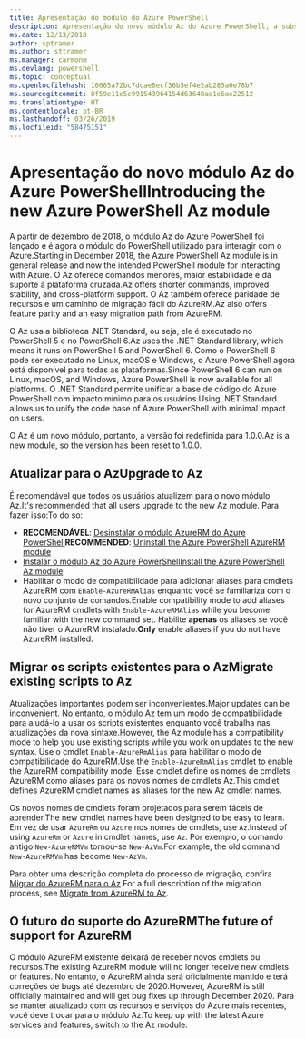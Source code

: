 ```yaml
---
title: Apresentação do módulo do Azure PowerShell
description: Apresentação do novo módulo Az do Azure PowerShell, a substituição pelo módulo AzureRM.
ms.date: 12/13/2018
author: sptramer
ms.author: sttramer
ms.manager: carmonm
ms.devlang: powershell
ms.topic: conceptual
ms.openlocfilehash: 10665a72bc7dcae8ecf36b5ef4e2ab285a0e78b7
ms.sourcegitcommit: 8f59e11e5c991543964154d63648aa1e6ae22512
ms.translationtype: HT
ms.contentlocale: pt-BR
ms.lasthandoff: 03/26/2019
ms.locfileid: "58475151"
---
```

# <a name="introducing-the-new-azure-powershell-az-module"></a><span data-ttu-id="fb3b9-103">Apresentação do novo módulo Az do Azure PowerShell</span><span class="sxs-lookup"><span data-stu-id="fb3b9-103">Introducing the new Azure PowerShell Az module</span></span>

<span data-ttu-id="fb3b9-104">A partir de dezembro de 2018, o módulo Az do Azure PowerShell foi lançado e é agora o módulo do PowerShell utilizado para interagir com o Azure.</span><span class="sxs-lookup"><span data-stu-id="fb3b9-104">Starting in December 2018, the Azure PowerShell Az module is in general release and now the intended PowerShell module for interacting with Azure.</span></span> <span data-ttu-id="fb3b9-105">O Az oferece comandos menores, maior estabilidade e dá suporte à plataforma cruzada.</span><span class="sxs-lookup"><span data-stu-id="fb3b9-105">Az offers shorter commands, improved stability, and cross-platform support.</span></span> <span data-ttu-id="fb3b9-106">O Az também oferece paridade de recursos e um caminho de migração fácil do AzureRM.</span><span class="sxs-lookup"><span data-stu-id="fb3b9-106">Az also offers feature parity and an easy migration path from AzureRM.</span></span>

<span data-ttu-id="fb3b9-107">O Az usa a biblioteca .NET Standard, ou seja, ele é executado no PowerShell 5 e no PowerShell 6.</span><span class="sxs-lookup"><span data-stu-id="fb3b9-107">Az uses the .NET Standard library, which means it runs on PowerShell 5 and PowerShell 6.</span></span>
<span data-ttu-id="fb3b9-108">Como o PowerShell 6 pode ser executado no Linux, macOS e Windows, o Azure PowerShell agora está disponível para todas as plataformas.</span><span class="sxs-lookup"><span data-stu-id="fb3b9-108">Since PowerShell 6 can run on Linux, macOS, and Windows, Azure PowerShell is now available for all platforms.</span></span>
<span data-ttu-id="fb3b9-109">O .NET Standard permite unificar a base de código do Azure PowerShell com impacto mínimo para os usuários.</span><span class="sxs-lookup"><span data-stu-id="fb3b9-109">Using .NET Standard allows us to unify the code base of Azure PowerShell with minimal impact on users.</span></span>

<span data-ttu-id="fb3b9-110">O Az é um novo módulo, portanto, a versão foi redefinida para 1.0.0.</span><span class="sxs-lookup"><span data-stu-id="fb3b9-110">Az is a new module, so the version has been reset to 1.0.0.</span></span>

## <a name="upgrade-to-az"></a><span data-ttu-id="fb3b9-111">Atualizar para o Az</span><span class="sxs-lookup"><span data-stu-id="fb3b9-111">Upgrade to Az</span></span>

<span data-ttu-id="fb3b9-112">É recomendável que todos os usuários atualizem para o novo módulo Az.</span><span class="sxs-lookup"><span data-stu-id="fb3b9-112">It's recommended that all users upgrade to the new Az module.</span></span> <span data-ttu-id="fb3b9-113">Para fazer isso:</span><span class="sxs-lookup"><span data-stu-id="fb3b9-113">To do so:</span></span>

* <span data-ttu-id="fb3b9-114">__RECOMENDÁVEL__: [Desinstalar o módulo AzureRM do Azure PowerShell](/powershell/azure/uninstall-az-ps#uninstall-the-azurerm-module)</span><span class="sxs-lookup"><span data-stu-id="fb3b9-114">__RECOMMENDED__: [Uninstall the Azure PowerShell AzureRM module](/powershell/azure/uninstall-az-ps#uninstall-the-azurerm-module)</span></span>
* [<span data-ttu-id="fb3b9-115">Instalar o módulo Az do Azure PowerShell</span><span class="sxs-lookup"><span data-stu-id="fb3b9-115">Install the Azure PowerShell Az module</span></span>](/powershell/azure/install-az-ps)
* <span data-ttu-id="fb3b9-116">Habilitar o modo de compatibilidade para adicionar aliases para cmdlets AzureRM com `Enable-AzureRMAlias` enquanto você se familiariza com o novo conjunto de comandos.</span><span class="sxs-lookup"><span data-stu-id="fb3b9-116">Enable compatibility mode to add aliases for AzureRM cmdlets with `Enable-AzureRMAlias` while you become familiar with the new command set.</span></span> <span data-ttu-id="fb3b9-117">Habilite __apenas__ os aliases se você não tiver o AzureRM instalado.</span><span class="sxs-lookup"><span data-stu-id="fb3b9-117">__Only__ enable aliases if you do not have AzureRM installed.</span></span>

## <a name="migrate-existing-scripts-to-az"></a><span data-ttu-id="fb3b9-118">Migrar os scripts existentes para o Az</span><span class="sxs-lookup"><span data-stu-id="fb3b9-118">Migrate existing scripts to Az</span></span>

<span data-ttu-id="fb3b9-119">Atualizações importantes podem ser inconvenientes.</span><span class="sxs-lookup"><span data-stu-id="fb3b9-119">Major updates can be inconvenient.</span></span> <span data-ttu-id="fb3b9-120">No entanto, o módulo Az tem um modo de compatibilidade para ajudá-lo a usar os scripts existentes enquanto você trabalha nas atualizações da nova sintaxe.</span><span class="sxs-lookup"><span data-stu-id="fb3b9-120">However, the Az module has a compatibility mode to help you use existing scripts while you work on updates to the new syntax.</span></span> <span data-ttu-id="fb3b9-121">Use o cmdlet `Enable-AzureRmAlias` para habilitar o modo de compatibilidade do AzureRM.</span><span class="sxs-lookup"><span data-stu-id="fb3b9-121">Use the `Enable-AzureRmAlias` cmdlet to enable the AzureRM compatibility mode.</span></span> <span data-ttu-id="fb3b9-122">Esse cmdlet define os nomes de cmdlets AzureRM como aliases para os novos nomes de cmdlets Az.</span><span class="sxs-lookup"><span data-stu-id="fb3b9-122">This cmdlet defines AzureRM cmdlet names as aliases for the new Az cmdlet names.</span></span>

<span data-ttu-id="fb3b9-123">Os novos nomes de cmdlets foram projetados para serem fáceis de aprender.</span><span class="sxs-lookup"><span data-stu-id="fb3b9-123">The new cmdlet names have been designed to be easy to learn.</span></span> <span data-ttu-id="fb3b9-124">Em vez de usar `AzureRm` ou `Azure` nos nomes de cmdlets, use `Az`.</span><span class="sxs-lookup"><span data-stu-id="fb3b9-124">Instead of using `AzureRm` or `Azure` in cmdlet names, use `Az`.</span></span> <span data-ttu-id="fb3b9-125">Por exemplo, o comando antigo `New-AzureRMVm` tornou-se `New-AzVm`.</span><span class="sxs-lookup"><span data-stu-id="fb3b9-125">For example, the old command `New-AzureRMVm` has become `New-AzVm`.</span></span>

<span data-ttu-id="fb3b9-126">Para obter uma descrição completa do processo de migração, confira [Migrar do AzureRM para o Az](migrate-from-azurerm-to-az.md).</span><span class="sxs-lookup"><span data-stu-id="fb3b9-126">For a full description of the migration process, see [Migrate from AzureRM to Az](migrate-from-azurerm-to-az.md).</span></span>

## <a name="the-future-of-support-for-azurerm"></a><span data-ttu-id="fb3b9-127">O futuro do suporte do AzureRM</span><span class="sxs-lookup"><span data-stu-id="fb3b9-127">The future of support for AzureRM</span></span>

<span data-ttu-id="fb3b9-128">O módulo AzureRM existente deixará de receber novos cmdlets ou recursos.</span><span class="sxs-lookup"><span data-stu-id="fb3b9-128">The existing AzureRM module will no longer receive new cmdlets or features.</span></span> <span data-ttu-id="fb3b9-129">No entanto, o AzureRM ainda será oficialmente mantido e terá correções de bugs até dezembro de 2020.</span><span class="sxs-lookup"><span data-stu-id="fb3b9-129">However, AzureRM is still officially maintained and will get bug fixes up through December 2020.</span></span> <span data-ttu-id="fb3b9-130">Para se manter atualizado com os recursos e serviços do Azure mais recentes, você deve trocar para o módulo Az.</span><span class="sxs-lookup"><span data-stu-id="fb3b9-130">To keep up with the latest Azure services and features, switch to the Az module.</span></span>
